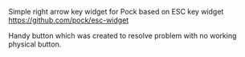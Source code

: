Simple right arrow key widget for Pock based on ESC key widget https://github.com/pock/esc-widget

Handy button which was created to resolve problem with no working physical button.
